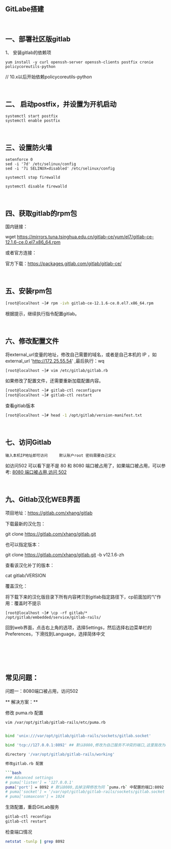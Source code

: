 ## GitLabe搭建

 <br/>

## 一、部署社区版gitlab

1、 安装gitlab的依赖项

```
yum install -y curl openssh-server openssh-clients postfix cronie policycoreutils-python
```

 // 10.x以后开始依赖policycoreutils-python

 <br/>

## 二、 启动postfix，并设置为开机启动 

```
systemctl start postfix
systemctl enable postfix
```

 <br/>

## 三、设置防火墙 

```
setenforce 0 
sed -i '7d' /etc/selinux/config
sed -i '7i SELINUX=disabled' /etc/selinux/config

systemctl stop firewalld

systemctl disable firewalld
```

 <br/>

## 四、获取gitlab的rpm包

国内链接：

wget https://mirrors.tuna.tsinghua.edu.cn/gitlab-ce/yum/el7/gitlab-ce-12.1.6-ce.0.el7.x86_64.rpm

或者官方连接：

官方下载：https://packages.gitlab.com/gitlab/gitlab-ce/

 <br/>

## 五、安装rpm包

```bash
[root@localhost ~]# rpm -ivh gitlab-ce-12.1.6-ce.0.el7.x86_64.rpm
```

根据提示，继续执行指令配置gitlab。

 <br/>

## 六、修改配置文件

将external_url变量的地址，修改自己需要的域名，或者是自己本机的 IP ，如 external_url 'http://172.25.55.54' ,最后执行：wq
```bash
[root@localhost ~]# vim /etc/gitlab/gitlab.rb
```

如果修改了配置文件，还需要重新加载配置内容。
```bash
[root@localhost ~]# gitlab-ctl reconfigure
[root@localhost ~]# gitlab-ctl restart
```

查看gitlab版本
```bash
[root@localhost ~]# head -1 /opt/gitlab/version-manifest.txt   
```
  

 <br/>


## 七、访问Gitlab

```
输入本机IP地址即可访问     默认账户root 密码需要自己定义

```

 如访问502 可以看下是不是 80 和 8080 端口被占用了，如果端口被占用，可以参考: [8080 端口被占用,访问 502](#jump)


<br/>  
  

## 九、Gitlab汉化WEB界面

项目地址：https://gitlab.com/xhang/gitlab

下载最新的汉化包：

git clone https://gitlab.com/xhang/gitlab.git

也可以指定版本：

git clone https://gitlab.com/xhang/gitlab.git -b  v12.1.6-zh

查看该汉化补丁的版本：

cat gitlab/VERSION

覆盖汉化：

将下载下来的汉化版目录下所有内容拷贝到gitlab指定路径下，cp前面加的“\”作用：覆盖时不提示

```
[root@localhost ~]# \cp -rf gitlab/* /opt/gitlab/embedded/service/gitlab-rails/
```

回到web界面，点击右上角的选项，选择Settings，然后选择右边菜单栏的Preferences，下滑找到Language，选择简体中文


<br/>

<br/>

<br/>

<br/>

## 常见问题：
问题一：<span id="jump">8080端口被占用，访问502</span>

 ** 解决方案：**

修改 puma.rb 配置
```bash
vim /var/opt/gitlab/gitlab-rails/etc/puma.rb
```
```bash

bind 'unix:///var/opt/gitlab/gitlab-rails/sockets/gitlab.socket'

bind 'tcp://127.0.0.1:8092' ## 默认8080,修改为自己服务不冲突的端口,这里我改为8092

directory '/var/opt/gitlab/gitlab-rails/working'

修改gitlab.rb 配置

```bash
### Advanced settings
# puma['listen'] = '127.0.0.1'
puma['port'] = 8092 # 默认8080,去掉注释修改为同 `puma.rb` 中配置的端口:8092
# puma['socket'] = '/var/opt/gitlab/gitlab-rails/sockets/gitlab.socket'
# puma['somaxconn'] = 1024

```

生效配置，重启GitLab服务
```bash
gitlab-ctl reconfigu
gitlab-ctl restart
```

检查端口情况
```bash
netstat -tunlp | grep 8092
```
